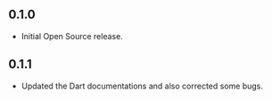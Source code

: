 ## 0.1.0

*  Initial Open Source release.

## 0.1.1

*  Updated the Dart documentations and also corrected some bugs.
